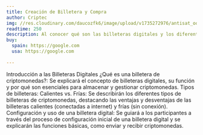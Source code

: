 ```yaml
---
title: Creación de Billetera y Compra
author: Criptec 
img: //res.cloudinary.com/daucozfk6/image/upload/v1735272976/antisat_oqrsmm.webp
readtime: 250
description: Al conocer qué son las billeteras digitales y los diferentes tipos disponibles, los participantes podrán elegir la opción que mejor se adapte a sus necesidades. La comprensión de cómo configurar y usar una billetera de criptomonedas les permitirá gestionar sus activos de forma efectiva desde el inicio.
buy:
  spain: https://google.com
  usa: https://google.com
 
---
```

Introducción a las Billeteras Digitales
¿Qué es una billetera de criptomonedas?: Se explicará el concepto de billeteras digitales, su función y por qué son esenciales para almacenar y gestionar criptomonedas.
Tipos de billeteras: Calientes vs. Frías: Se describirán los diferentes tipos de billeteras de criptomonedas, destacando las ventajas y desventajas de las billeteras calientes (conectadas a internet) y frías (sin conexión).
Configuración y uso de una billetera digital: Se guiará a los participantes a través del proceso de configuración inicial de una billetera digital y se explicarán las funciones básicas, como enviar y recibir criptomonedas.
